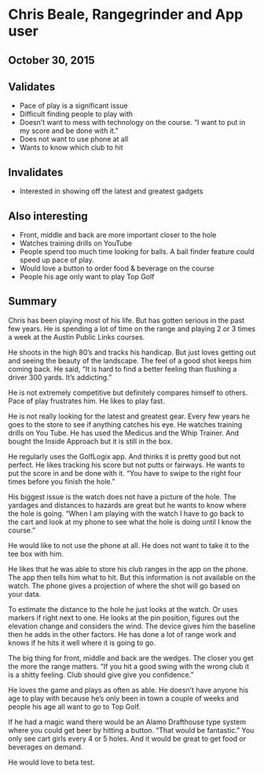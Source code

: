 # Chris Beale, Rangegrinder and App user
## October 30, 2015

## Validates
* Pace of play is a significant issue
* Difficult finding people to play with
* Doesn’t want to mess with technology on the course. “I want to put in my score and be done with it.”
* Does not want to use phone at all
* Wants to know which club to hit

## Invalidates
* Interested in showing off the latest and greatest gadgets

## Also interesting
* Front, middle and back are more important closer to the hole
* Watches training drills on YouTube
* People spend too much time looking for balls. A ball finder feature could speed up pace of play.
* Would love a button to order food & beverage on the course
* People his age only want to play Top Golf

## Summary
Chris has been playing most of his life. But has gotten serious in the past few years. He is spending a lot of time on the range and playing 2 or 3 times a week at the Austin Public Links courses.

He shoots in the high 80’s and tracks his handicap. But just loves getting out and seeing the beauty of the landscape. The feel of a good shot keeps him coming back. He said, “It is hard to find a better feeling than flushing a driver 300 yards. It’s addicting.”

He is not extremely competitive but definitely compares himself to others. Pace of play frustrates him. He likes to play fast. 

He is not really looking for the latest and greatest gear. Every few years he goes to the store to see if anything catches his eye. He watches training drills on You Tube. He has used the Medicus and the Whip Trainer. And bought the Inside Approach but it is still in the box.

He regularly uses the GolfLogix app. And thinks it is pretty good but not perfect. He likes tracking his score but not putts or fairways. He wants to put the score in and be done with it. “You have to swipe to the right four times before you finish the hole.”

His biggest issue is the watch does not have a picture of the hole. The yardages and distances to hazards are great but he wants to know where the hole is going. “When I am playing with the watch I have to go back to the cart and look at my phone to see what the hole is doing until I know the course.” 

He would like to not use the phone at all. He does not want to take it to the tee box with him.

He likes that he was able to store his club ranges in the app on the phone. The app then tells him what to hit. But this information is not available on the watch. The phone gives a projection of where the shot will go based on your data.

To estimate the distance to the hole he just looks at the watch. Or uses markers if right next to one. He looks at the pin position, figures out the elevation change and considers the wind. The device gives him the baseline then he adds in the other factors. He has done a lot of range work and knows if he hits it well where it is going to go.

The big thing for front, middle and back are the wedges. The closer you get the more the range matters. “If you hit a good swing with the wrong club it is a shitty feeling. Club should give give you confidence.”

He loves the game and plays as often as able. He doesn’t have anyone his age to play with because he’s only been in town a couple of weeks and people his age all want to go to Top Golf.

If he had a magic wand there would be an Alamo Drafthouse type system where you could get beer by hitting a button. “That would be fantastic.” You only see cart girls every 4 or 5 holes. And it would be great to get food or beverages on demand.

He would love to beta test.
